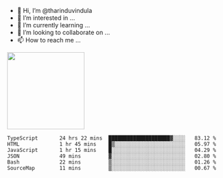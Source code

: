 - 👋 Hi, I’m @tharinduvindula
- 👀 I’m interested in ...
- 🌱 I’m currently learning ...
- 💞️ I’m looking to collaborate on ...
- 📫 How to reach me ...

<!---
tharinduvindula/tharinduvindula is a ✨ special ✨ repository because its `README.md` (this file) appears on your GitHub profile.
You can click the Preview link to take a look at your changes.
--->

<img height="180em" src="https://github-readme-stats.vercel.app/api?username=tharinduvindula&show_icons=true&hide_border=false&&count_private=true&include_all_commits=true" />


<!--START_SECTION:waka-->

```text
TypeScript       24 hrs 22 mins  ████████████████████▓░░░░   83.12 %
HTML             1 hr 45 mins    █▒░░░░░░░░░░░░░░░░░░░░░░░   05.97 %
JavaScript       1 hr 15 mins    █░░░░░░░░░░░░░░░░░░░░░░░░   04.29 %
JSON             49 mins         ▓░░░░░░░░░░░░░░░░░░░░░░░░   02.80 %
Bash             22 mins         ▒░░░░░░░░░░░░░░░░░░░░░░░░   01.26 %
SourceMap        11 mins         ▒░░░░░░░░░░░░░░░░░░░░░░░░   00.67 %
```

<!--END_SECTION:waka-->
